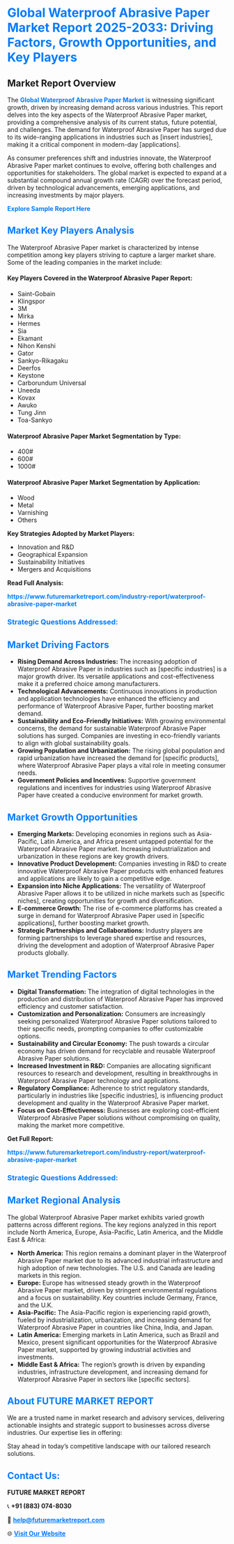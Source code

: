 <h1 style="color: #007BFF;">Global Waterproof Abrasive Paper Market Report 2025-2033: Driving Factors, Growth Opportunities, and Key Players</h1>

<section id="overview">
<h2>Market Report Overview</h2>
<p>The <a href="https://www.futuremarketreport.com/industry-report/waterproof-abrasive-paper-market" style="color: #007BFF; text-decoration: none;"><strong>Global Waterproof Abrasive Paper Market</strong></a> is witnessing significant growth, driven by increasing demand across various industries. This report delves into the key aspects of the Waterproof Abrasive Paper market, providing a comprehensive analysis of its current status, future potential, and challenges. The demand for Waterproof Abrasive Paper has surged due to its wide-ranging applications in industries such as [insert industries], making it a critical component in modern-day [applications].</p>
<p>As consumer preferences shift and industries innovate, the Waterproof Abrasive Paper market continues to evolve, offering both challenges and opportunities for stakeholders. The global market is expected to expand at a substantial compound annual growth rate (CAGR) over the forecast period, driven by technological advancements, emerging applications, and increasing investments by major players.</p>
</section>

<section id="overview">
<p><a href="https://www.futuremarketreport.com/request-sample/reportId=31066" style="color: #007BFF; text-decoration: none;"><strong>Explore Sample Report Here</strong></a></p>
</section>

<section id="key-players">
<h2 style="color: #007BFF;">Market Key Players Analysis</h2>
<p>The Waterproof Abrasive Paper market is characterized by intense competition among key players striving to capture a larger market share. Some of the leading companies in the market include:</p>
<h4>Key Players Covered in the Waterproof Abrasive Paper Report:</h4>
<ul><li>Saint-Gobain</li><li>Klingspor</li><li>3M</li><li>Mirka</li><li>Hermes</li><li>Sia</li><li>Ekamant</li><li>Nihon Kenshi</li><li>Gator</li><li>Sankyo-Rikagaku</li><li>Deerfos</li><li>Keystone</li><li>Carborundum Universal</li><li>Uneeda</li><li>Kovax</li><li>Awuko</li><li>Tung Jinn</li><li>Toa-Sankyo</li></ul>
<h4>Waterproof Abrasive Paper Market Segmentation by Type:</h4>
<ul><li>400#</li><li>600#</li><li>1000#</li></ul>

<h4>Waterproof Abrasive Paper Market Segmentation by Application:</h4>
<ul><li>Wood</li><li>Metal</li><li>Varnishing</li><li>Others</li></ul>
<p><strong>Key Strategies Adopted by Market Players:</strong></p>
<ul>
<li>Innovation and R&D</li>
<li>Geographical Expansion</li>
<li>Sustainability Initiatives</li>
<li>Mergers and Acquisitions</li>
</ul>
</section>

<section>
<p><strong>Read Full Analysis: </strong></p><a href="https://www.futuremarketreport.com/industry-report/waterproof-abrasive-paper-market" style="color: #007BFF; text-decoration: none;"><strong>https://www.futuremarketreport.com/industry-report/waterproof-abrasive-paper-market</strong></a>
<h3 style="color: #007BFF;">Strategic Questions Addressed:</h3>
</section>

<section id="driving-factors">
<h2 style="color: #007BFF;">Market Driving Factors</h2>
<ul>
<li><strong>Rising Demand Across Industries:</strong> The increasing adoption of Waterproof Abrasive Paper in industries such as [specific industries] is a major growth driver. Its versatile applications and cost-effectiveness make it a preferred choice among manufacturers.</li>
<li><strong>Technological Advancements:</strong> Continuous innovations in production and application technologies have enhanced the efficiency and performance of Waterproof Abrasive Paper, further boosting market demand.</li>
<li><strong>Sustainability and Eco-Friendly Initiatives:</strong> With growing environmental concerns, the demand for sustainable Waterproof Abrasive Paper solutions has surged. Companies are investing in eco-friendly variants to align with global sustainability goals.</li>
<li><strong>Growing Population and Urbanization:</strong> The rising global population and rapid urbanization have increased the demand for [specific products], where Waterproof Abrasive Paper plays a vital role in meeting consumer needs.</li>
<li><strong>Government Policies and Incentives:</strong> Supportive government regulations and incentives for industries using Waterproof Abrasive Paper have created a conducive environment for market growth.</li>
</ul>
</section>

<section id="growth-opportunities">
<h2 style="color: #007BFF;">Market Growth Opportunities</h2>
<ul>
<li><strong>Emerging Markets:</strong> Developing economies in regions such as Asia-Pacific, Latin America, and Africa present untapped potential for the Waterproof Abrasive Paper market. Increasing industrialization and urbanization in these regions are key growth drivers.</li>
<li><strong>Innovative Product Development:</strong> Companies investing in R&D to create innovative Waterproof Abrasive Paper products with enhanced features and applications are likely to gain a competitive edge.</li>
<li><strong>Expansion into Niche Applications:</strong> The versatility of Waterproof Abrasive Paper allows it to be utilized in niche markets such as [specific niches], creating opportunities for growth and diversification.</li>
<li><strong>E-commerce Growth:</strong> The rise of e-commerce platforms has created a surge in demand for Waterproof Abrasive Paper used in [specific applications], further boosting market growth.</li>
<li><strong>Strategic Partnerships and Collaborations:</strong> Industry players are forming partnerships to leverage shared expertise and resources, driving the development and adoption of Waterproof Abrasive Paper products globally.</li>
</ul>
</section>

<section id="trending-factors">
<h2 style="color: #007BFF;">Market Trending Factors</h2>
<ul>
<li><strong>Digital Transformation:</strong> The integration of digital technologies in the production and distribution of Waterproof Abrasive Paper has improved efficiency and customer satisfaction.</li>
<li><strong>Customization and Personalization:</strong> Consumers are increasingly seeking personalized Waterproof Abrasive Paper solutions tailored to their specific needs, prompting companies to offer customizable options.</li>
<li><strong>Sustainability and Circular Economy:</strong> The push towards a circular economy has driven demand for recyclable and reusable Waterproof Abrasive Paper solutions.</li>
<li><strong>Increased Investment in R&D:</strong> Companies are allocating significant resources to research and development, resulting in breakthroughs in Waterproof Abrasive Paper technology and applications.</li>
<li><strong>Regulatory Compliance:</strong> Adherence to strict regulatory standards, particularly in industries like [specific industries], is influencing product development and quality in the Waterproof Abrasive Paper market.</li>
<li><strong>Focus on Cost-Effectiveness:</strong> Businesses are exploring cost-efficient Waterproof Abrasive Paper solutions without compromising on quality, making the market more competitive.</li>
</ul>
</section>

<section>
<p><strong>Get Full Report: </strong></p><a href="https://www.futuremarketreport.com/industry-report/waterproof-abrasive-paper-market" style="color: #007BFF; text-decoration: none;"><strong>https://www.futuremarketreport.com/industry-report/waterproof-abrasive-paper-market</strong></a>
<h3 style="color: #007BFF;">Strategic Questions Addressed:</h3>
</section>


<section id="regional-analysis">
<h2 style="color: #007BFF;">Market Regional Analysis</h2>
<p>The global Waterproof Abrasive Paper market exhibits varied growth patterns across different regions. The key regions analyzed in this report include North America, Europe, Asia-Pacific, Latin America, and the Middle East & Africa:</p>
<ul>
<li><strong>North America:</strong> This region remains a dominant player in the Waterproof Abrasive Paper market due to its advanced industrial infrastructure and high adoption of new technologies. The U.S. and Canada are leading markets in this region.</li>
<li><strong>Europe:</strong> Europe has witnessed steady growth in the Waterproof Abrasive Paper market, driven by stringent environmental regulations and a focus on sustainability. Key countries include Germany, France, and the U.K.</li>
<li><strong>Asia-Pacific:</strong> The Asia-Pacific region is experiencing rapid growth, fueled by industrialization, urbanization, and increasing demand for Waterproof Abrasive Paper in countries like China, India, and Japan.</li>
<li><strong>Latin America:</strong> Emerging markets in Latin America, such as Brazil and Mexico, present significant opportunities for the Waterproof Abrasive Paper market, supported by growing industrial activities and investments.</li>
<li><strong>Middle East & Africa:</strong> The region’s growth is driven by expanding industries, infrastructure development, and increasing demand for Waterproof Abrasive Paper in sectors like [specific sectors].</li>
</ul>
</section>

<footer>
<h2 style="color: #007BFF;">About FUTURE MARKET REPORT</h2>
<p>We are a trusted name in market research and advisory services, delivering actionable insights and strategic support to businesses across diverse industries. Our expertise lies in offering:</p>

<p>Stay ahead in today’s competitive landscape with our tailored research solutions.</p>

<h2 style="color: #007BFF;">Contact Us:</h2>
<p><strong>FUTURE MARKET REPORT</strong></p>
<p>📞 <strong>+91 (883) 074-8030</strong></p>
<p>📧 <strong><a href="mailto:help@futuremarketreport.com" style="color: #007BFF;">help@futuremarketreport.com</a></strong></p>
<p>🌐 <strong><a href="https://www.futuremarketreport.com/" style="color: #007BFF;">Visit Our Website</a></strong></p>
</footer>